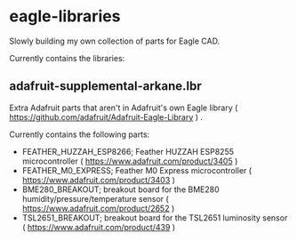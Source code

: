 # eagle-libraries

Slowly building my own collection of parts for Eagle CAD.

Currently contains the libraries:

## adafruit-supplemental-arkane.lbr

Extra Adafruit parts that aren't in Adafruit's own Eagle library ( https://github.com/adafruit/Adafruit-Eagle-Library ) .

Currently contains the following parts:

 * FEATHER_HUZZAH_ESP8266; Feather HUZZAH ESP8255 microcontroller ( https://www.adafruit.com/product/3405 )
 * FEATHER_M0_EXPRESS; Feather M0 Express microcontroller ( https://www.adafruit.com/product/3403 )
 * BME280_BREAKOUT; breakout board for the BME280 humidity/pressure/temperature sensor ( https://www.adafruit.com/product/2652 )
 * TSL2651_BREAKOUT; breakout board for the TSL2651 luminosity sensor ( https://www.adafruit.com/product/439 )
